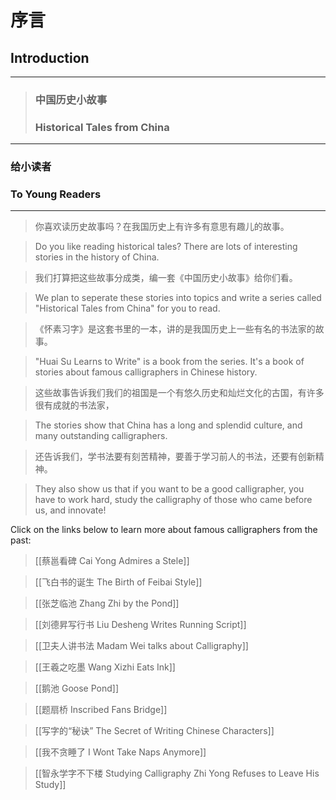 # 序言
## Introduction

---

> ### 中国历史小故事
> ### Historical Tales from China

---

###  **给小读者**
###  **To Young Readers**

---

> 你喜欢读历史故事吗？在我国历史上有许多有意思有趣儿的故事。

> Do you like reading historical tales? There are lots of interesting stories in the history of China.

> 我们打算把这些故事分成类，编一套《中国历史小故事》给你们看。

> We plan to seperate these stories into topics and write a series called "Historical Tales from China" for you to read.

> 《怀素习字》是这套书里的一本，讲的是我国历史上一些有名的书法家的故事。

> "Huai Su Learns to Write" is a book from the series. It's a book of stories about famous calligraphers in Chinese history.

> 这些故事告诉我们我们的祖国是一个有悠久历史和灿烂文化的古国，有许多很有成就的书法家，

> The stories show that China has a long and splendid culture, and many outstanding calligraphers.

> 还告诉我们，学书法要有刻苦精神，要善于学习前人的书法，还要有创新精神。

> They also show us that if you want to be a good calligrapher, you have to work hard, study the calligraphy of those who came before us, and innovate!

Click on the links below to learn more about famous calligraphers from the past:

> [[蔡邕看碑 Cai Yong Admires a Stele]]

> [[飞白书的诞生 The Birth of Feibai Style]]

> [[张芝临池 Zhang Zhi by the Pond]]

> [[刘德昇写行书 Liu Desheng Writes Running Script]]

> [[卫夫人讲书法 Madam Wei talks about Calligraphy]]

> [[王羲之吃墨 Wang Xizhi Eats Ink]]

> [[鹅池 Goose Pond]]

> [[题扇桥 Inscribed Fans Bridge]]

> [[写字的“秘诀” The Secret of Writing Chinese Characters]]

>[[我不贪睡了 I Wont Take Naps Anymore]]

>[[智永学字不下楼 Studying Calligraphy Zhi Yong Refuses to Leave His Study]]